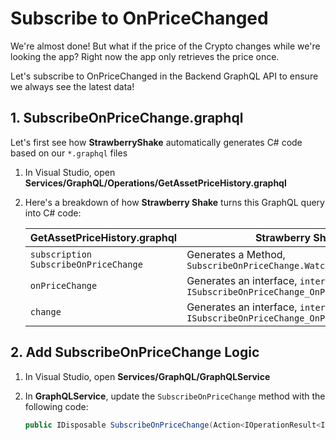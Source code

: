 # Subscribe to OnPriceChanged

We're almost done! But what if the price of the Crypto changes while we're looking the app? Right now the app only retrieves the price once. 

Let's subscribe to OnPriceChanged in the Backend GraphQL API to ensure we always see the latest data!

## 1. SubscribeOnPriceChange.graphql

Let's first see how **StrawberryShake** automatically generates C# code based on our `*.graphql` files

1. In Visual Studio, open **Services/GraphQL/Operations/GetAssetPriceHistory.graphql**
2. Here's a breakdown of how **Strawberry Shake** turns this GraphQL query into C# code:

    | GetAssetPriceHistory.graphql | Strawberry Shake |
    | ----------------------  | ---------------- |
    | `subscription SubscribeOnPriceChange`| Generates a Method, `SubscribeOnPriceChange.Watch()` |
    | `onPriceChange` | Generates an interface, `interface ISubscribeOnPriceChange_OnPriceChange` |
    | `change` | Generates an interface, `interface ISubscribeOnPriceChange_OnPriceChange_Change` |

## 2. Add SubscribeOnPriceChange Logic

1. In Visual Studio, open **Services/GraphQL/GraphQLService**
2. In **GraphQLService**, update the `SubscribeOnPriceChange` method with the following code:

    ```cs
    public IDisposable SubscribeOnPriceChange(Action<IOperationResult<ISubscribeOnPriceChangeResult>> onSubscribe) => _cryptoClient.SubscribeOnPriceChange.Watch().Subscribe(onSubscribe); // Each time OnPriceChange changes, it wil execute `onSubscribe`
    ```

